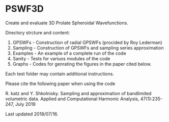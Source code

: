 # PSWF3D

Create and evaluate 3D Prolate Spheroidal Wavefunctions.

Directory strcture and content:

1. GPSWFs - Construction of radial GPSWFs (procided by Roy Lederman)
2. Sampling - Construction of GPSWFs and sampling series approximation
3. Examples - An example of a complete run of the code
4. Sanity - Tests for variuos modules of the code
5. Graphs - Codes for genrating the figures in the paper cited below.

Each test folder may contain additional instructions.

Please cite the following paper when using the code

R. katz and Y. Shkolnisky. Sampling and approximation of bandlimited volumetric data. Applied and Computational Harmonic Analysis, 47(1):235-247, July 2019

Last updated 2018/07/16.
